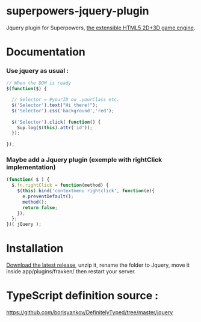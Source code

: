 # superpowers-jquery-plugin
Jquery plugin for Superpowers, [the extensible HTML5 2D+3D game engine](https://sparklinlabs.com/).

# Documentation

### Use jquery as usual : 

```javascript
// When the DOM is ready 
$(function($) {

  // Selector = #yourID ou .yourClass etc.
  $('Selector').text("Hi there!"); 
  $('Selector').css('background','red'); 
  
  $('Selector').click( function() {
    Sup.log($(this).attr('id')); 
  });
  
});
```

### Maybe add a Jquery plugin (exemple with rightClick implementation)

```javascript
(function( $ ) {
  $.fn.rightClick = function(method) {
    $(this).bind('contextmenu rightclick', function(e){
      e.preventDefault();
      method();
      return false;
    });
  };
})( jQuery );
```

# Installation 

[Download the latest release](https://github.com/fraxken/superpowers-jquery-plugin/archive/master.zip), unzip it, rename the folder to Jquery, move it inside app/plugins/fraxken/ then restart your server.

# TypeScript definition source : 
https://github.com/borisyankov/DefinitelyTyped/tree/master/jquery
